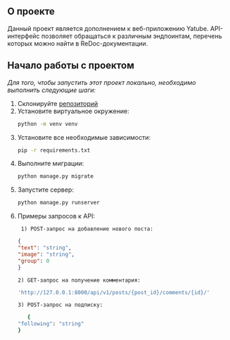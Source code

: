 <!-- О проекте -->
## О проекте

Данный проект является дополнением к веб-приложению Yatube. API-интерфейс позволяет обращаться к различным эндпоинтам, перечень которых можно найти в ReDoc-документации.


<!-- Начало работы -->
## Начало работы с проектом

_Для того, чтобы запустить этот проект локально, необходимо выполнить следующие шаги:_ 

1. Склонируйте [репозиторий](https://github.com/kabachok-prog/api_final_yatube)
2. Установите виртуальное окружение:
    ```sh
   python -m venv venv
   ```
2. Установите все необходимые зависимости:
   ```sh
   pip -r requirements.txt
   ```
3. Выполните миграции:
   ```sh
   python manage.py migrate
   ```
4. Запустите сервер:
   ```sh
   python manage.py runserver
   ```
5. Примеры запросов к API:
   ```
    1) POST-запрос на добавление нового поста:
   ```
   ```json
   {
   "text": "string",
   "image": "string",
   "group": 0
   }
   ```
   ```
   2) GET-запрос на получение комментария:
   ```
   ```sh
   'http://127.0.0.1:8000/api/v1/posts/{post_id}/comments/{id}/'
   ```
   ```
   3) POST-запрос на подписку:
   ```
   ```sh
      {
   "following": "string"
   }
   ```
